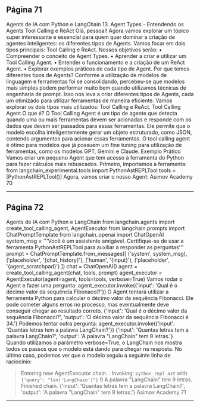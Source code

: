 ## Página 71

Agents de IA com Python e LangChain
13. Agent Types - Entendendo os Agents Tool Calling e ReAct
Olá, pessoal! Agora vamos explorar um tópico super interessante e essencial para quem quer dominar
a criação de agentes inteligentes: os diferentes tipos de Agents. Vamos focar em dois tipos principais:
Tool Calling e ReAct. Nossos objetivos serão:
• Compreender o conceito de Agent Types.
• Aprender a criar e utilizar um Tool Calling Agent.
• Entender o funcionamento e a criação de um ReAct Agent.
• Explorar exemplos práticos de cada tipo de Agent.
Por que temos diferentes tipos de Agents?
Conforme a utilização de modelos de linguagem e ferramentas foi se consolidando, percebeu-se que
modelos mais simples podem performar muito bem quando utilizamos técnicas de engenharia de
prompt. Isso nos leva a criar diferentes tipos de Agents, cada um otimizado para utilizar ferramentas
de maneira eficiente. Vamos explorar os dois tipos mais utilizados: Tool Calling e ReAct.
Tool Calling Agent
O que é?
O Tool Calling Agent é um tipo de agente que detecta quando uma ou mais ferramentas devem ser
acionadas e responde com os dados que devem ser passados para essas ferramentas. Ele permite que
o modelo escolha inteligentemente gerar um objeto estruturado, como JSON, contendo argumentos
para acionar essas ferramentas. O tool calling agent é ótimo para modelos que já possuem um fine
tuning para utilização de ferramentas, como os modelos GPT, Gemini e Claude.
Exemplo Prático
Vamos criar um pequeno Agent que tem acesso à ferramenta do Python para fazer cálculos mais
rebuscados. Primeiro, importamos a ferramenta:
from langchain_experimental.tools import PythonAstREPLTool
tools = [PythonAstREPLTool()]
Agora, vamos criar o nosso Agent:
Asimov Academy
70


---
## Página 72

Agents de IA com Python e LangChain
from langchain.agents import create_tool_calling_agent, AgentExecutor
from langchain.prompts import ChatPromptTemplate
from langchain_openai import ChatOpenAI
system_msg = '''Você é um assistente amigável.
Certifique-se de usar a ferramenta PythonAstREPLTool para auxiliar a responder as perguntas'''
prompt = ChatPromptTemplate.from_messages([
('system', system_msg),
('placeholder', '{chat_history}'),
('human', '{input}'),
('placeholder', '{agent_scratchpad}')
])
chat = ChatOpenAI()
agent = create_tool_calling_agent(chat, tools, prompt)
agent_executor = AgentExecutor(agent=agent, tools=tools, verbose=True)
Vamos rodar o Agent e fazer uma pergunta:
agent_executor.invoke({'input': 'Qual é o décimo valor da sequência Fibonacci?'})
O Agent tentará utilizar a ferramenta Python para calcular o décimo valor da sequência Fibonacci.
Ele pode cometer alguns erros no processo, mas eventualmente deve conseguir chegar ao resultado
correto.
{'input': 'Qual é o décimo valor da sequência Fibonacci?',
'output': 'O décimo valor da sequência Fibonacci é 34.'}
Podemos tentar outra pergunta:
agent_executor.invoke({'input': 'Quantas letras tem a palavra LangChain?'})
{'input': 'Quantas letras tem a palavra LangChain?',
'output': 'A palavra "LangChain" tem 9 letras.'}
Quando utilizamos o parâmetro verbose=True, o LangChain nos mostra todos os passos que o modelo
está dando para chegar na resposta. No último caso, podemos ver que o modelo seguiu a seguinte
linha de raciocínio:
> Entering new AgentExecutor chain...
Invoking: `python_repl_ast` with `{'query': "len('LangChain')"}`
9
A palavra "LangChain" tem 9 letras.
> Finished chain.
{'input': 'Quantas letras tem a palavra LangChain?',
'output': 'A palavra "LangChain" tem 9 letras.'}
Asimov Academy
71


---
